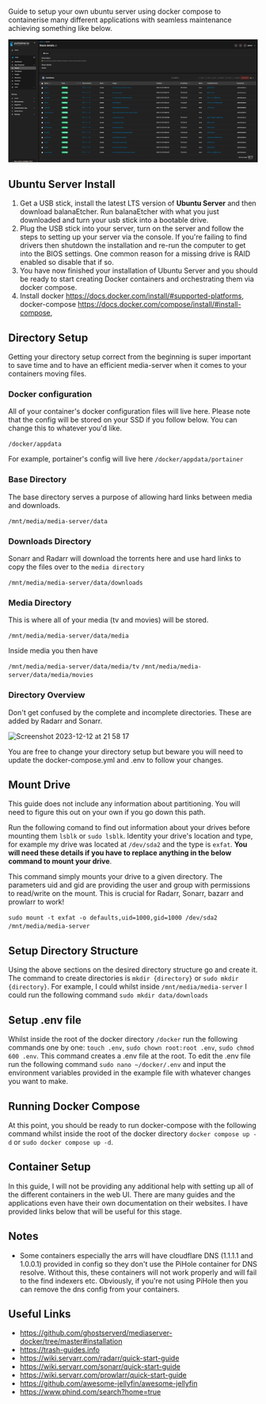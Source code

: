 Guide to setup your own ubuntu server using docker compose to containerise many different applications with seamless maintenance achieving something like below.

![Screenshot](Screenshots/portainer-screenshot.png)


## Ubuntu Server Install ##

1. Get a USB stick, install the latest LTS version of **Ubuntu Server** and then download balanaEtcher. Run balanaEtcher with what you just downloaded and turn your usb stick into a bootable drive.
2. Plug the USB stick into your server, turn on the server and follow the steps to setting up your server via the console. If you're failing to find drivers then shutdown the installation and re-run the computer to get into the BIOS settings. One common reason for a missing drive is RAID enabled so disable that if so.
3. You have now finished your installation of Ubuntu Server and you should be ready to start creating Docker containers and orchestrating them via docker compose.
4. Install docker https://docs.docker.com/install/#supported-platforms, docker-compose https://docs.docker.com/compose/install/#install-compose, 


## Directory Setup ##

Getting your directory setup correct from the beginning is super important to save time and to have an efficient media-server when it comes to your containers moving files.

### Docker configuration ###

All of your container's docker configuration files will live here. Please note that the config will be stored on your SSD if you follow below. You can change this to whatever you'd like.

`/docker/appdata`

For example, portainer's config will live here `/docker/appdata/portainer`

### Base Directory ### 

The base directory serves a purpose of allowing hard links between media and downloads.

`/mnt/media/media-server/data`

### Downloads Directory ###

Sonarr and Radarr will download the torrents here and use hard links to copy the files over to the `media directory`

`/mnt/media/media-server/data/downloads`

### Media Directory ###

This is where all of your media (tv and movies) will be stored. 

`/mnt/media/media-server/data/media`

Inside media you then have

`/mnt/media/media-server/data/media/tv`
`/mnt/media/media-server/data/media/movies`


### Directory Overview ###

Don't get confused by the complete and incomplete directories. These are added by Radarr and Sonarr.

![Screenshot 2023-12-12 at 21 58 17](https://github.com/adamthewilliam/UbuntuHomeServer/assets/24702294/4912ada4-ad0c-41d2-b3f0-3a1e4c716b94)

You are free to change your directory setup but beware you will need to update the docker-compose.yml and .env to follow your changes.

## Mount Drive ##

This guide does not include any information about partitioning. You will need to figure this out on your own if you go down this path.

Run the following comand to find out information about your drives before mounting them `lsblk` or `sudo lsblk`. Identity your drive's location and type, for example my drive was located at `/dev/sda2` and the type is `exfat`. **You will need these details if you have to replace anything in the below command to mount your drive**.

This command simply mounts your drive to a given directory. The parameters uid and gid are providing the user and group with permissions to read/write on the mount. This is crucial for Radarr, Sonarr, bazarr and prowlarr to work!

`sudo mount -t exfat -o defaults,uid=1000,gid=1000 /dev/sda2 /mnt/media/media-server`

## Setup Directory Structure ##

Using the above sections on the desired directory structure go and create it. The command to create directories is `mkdir {directory}` or `sudo mkdir {directory}`. For example, I could whilst inside `/mnt/media/media-server` I could run the following command `sudo mkdir data/downloads`

## Setup .env file ##

Whilst inside the root of the docker directory `/docker` run the following commands one by one: `touch .env`, `sudo chown root:root .env`, `sudo chmod 600 .env`. This command creates a .env file at the root. To edit the .env file run the following command `sudo nano ~/docker/.env` and input the environment variables provided in the example file with whatever changes you want to make.

## Running Docker Compose ##

At this point, you should be ready to run docker-compose with the following command whilst inside the root of the docker directory `docker compose up -d` or `sudo docker compose up -d`.

## Container Setup ##

In this guide, I will not be providing any additional help with setting up all of the different containers in the web UI. There are many guides and the applications even have their own documentation on their websites. I have provided links below that will be useful for this stage.

## Notes ##

- Some containers especially the arrs will have cloudflare DNS (1.1.1.1 and 1.0.0.1) provided in config so they don't use the PiHole container for DNS resolve. Without this, these containers will not work properly and will fail to the find indexers etc. Obviously, if you're not using PiHole then you can remove the dns config from your containers.

## Useful Links  ##

- https://github.com/ghostserverd/mediaserver-docker/tree/master#installation
- https://trash-guides.info
- https://wiki.servarr.com/radarr/quick-start-guide
- https://wiki.servarr.com/sonarr/quick-start-guide
- https://wiki.servarr.com/prowlarr/quick-start-guide
- https://github.com/awesome-jellyfin/awesome-jellyfin
- https://www.phind.com/search?home=true
